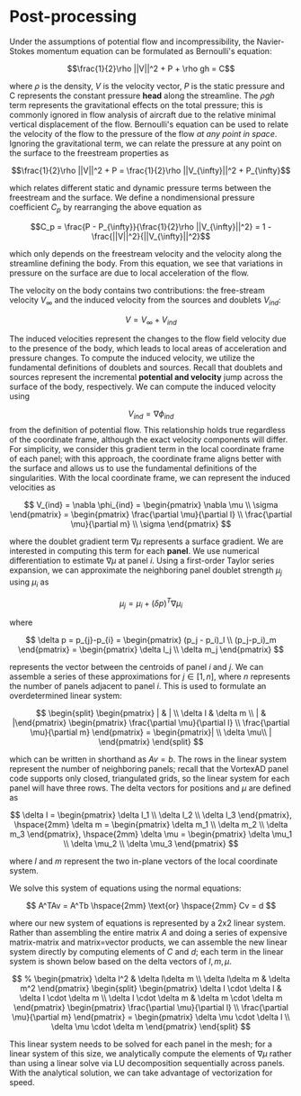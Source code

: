 # Post-processing

Under the assumptions of potential flow and incompressibility, the Navier-Stokes momentum equation can be formulated as Bernoulli's equation:

$$\frac{1}{2}\rho ||V||^2 + P + \rho gh = C$$

where $\rho$ is the density, $V$ is the velocity vector, $P$ is the static pressure and C represents the constant pressure **head** along the streamline. The $\rho g h$ term represents the gravitational effects on the total pressure; this is commonly ignored in flow analysis of aircraft due to the relative minimal vertical displacement of the flow. Bernoulli's equation can be used to relate the velocity of the flow to the pressure of the flow *at any point in space*. Ignoring the gravitational term, we can relate the pressure at any point on the surface to the freestream properties as

$$\frac{1}{2}\rho ||V||^2 + P = \frac{1}{2}\rho ||V_{\infty}||^2 + P_{\infty}$$

which relates different static and dynamic pressure terms between the freestream and the surface. We define a nondimensional pressure coefficient $C_p$ by rearranging the above equation as

$$C_p = \frac{P - P_{\infty}}{\frac{1}{2}\rho ||V_{\infty}||^2} = 1 - \frac{||V||^2}{||V_{\infty}||^2}$$

which only depends on the freestream velocity and the velocity along the streamline defining the body. From this equation, we see that variations in pressure on the surface are due to local acceleration of the flow.

The velocity on the body contains two contributions: the free-stream velocity $V_{\infty}$ and the induced velocity from the sources and doublets $V_{ind}$:

$$V = V_{\infty} + V_{ind}$$

The induced velocities represent the changes to the flow field velocity due to the presence of the body, which leads to local areas of acceleration and pressure changes. To compute the induced velocity, we utilize the fundamental definitions of doublets and sources. Recall that doublets and sources represent the 
incremental **potential and velocity** jump across the surface of the body, respectively. We can compute the induced velocity using 

<!-- Mathematically, these can be represented as 

$$\mu = \phi_o - \phi_i$$
$$\sigma = (V_o-V_i) \cdot \vec{n}$$ -->

 
$$ V_{ind} = \nabla \phi_{ind}$$
from the definition of potential flow. This relationship holds true regardless of the coordinate frame, although the exact velocity components will differ. For simplicity, we consider this gradient term in the local coordinate frame of each panel; with this approach, the coordinate frame aligns better with the surface and allows us to use the fundamental definitions of the singularities. With the local coordinate frame, we can represent the induced velocities as 

$$
V_{ind} = \nabla \phi_{ind} = \begin{pmatrix} \nabla \mu \\ \sigma \end{pmatrix} = \begin{pmatrix} \frac{\partial \mu}{\partial l} \\ \frac{\partial \mu}{\partial m} \\ \sigma \end{pmatrix}
$$ 

<!-- # NOTE: maybe need to change the nabla terms for phi and mu  -->

where the doublet gradient term $\nabla \mu$ represents a surface gradient. We are interested in computing this term for each **panel**.<!-- We know the sources $\sigma$ represent the normal component of the velocity jump across the boundary; therefore, we can deduce that the doublet gradient contains only terms in the tangent plane.  -->
We use numerical differentiation to estimate $\nabla \mu$ at panel $i$. Using a first-order Taylor series expansion, we can approximate the neighboring panel doublet strength $\mu_j$ using $\mu_i$ as

$$
\mu_{j} = \mu_i + (\delta p)^T \nabla \mu_i
$$

where

$$
\delta p = p_{j}-p_{i} = \begin{pmatrix} (p_j - p_i)_l \\ (p_j-p_i)_m \end{pmatrix} = \begin{pmatrix} \delta l_j \\ \delta m_j \end{pmatrix}
$$

represents the vector between the centroids of panel $i$ and $j$. We can assemble a series of these approximations for $j \in [1,n]$, where $n$ represents the number of panels adjacent to panel $i$. This is used to formulate an overdetermined linear system:

$$
\begin{split}
\begin{pmatrix} | & | \\ \delta l & \delta m \\ | & |\end{pmatrix} \begin{pmatrix} \frac{\partial \mu}{\partial l} \\ \frac{\partial \mu}{\partial m} \end{pmatrix} = \begin{pmatrix}| \\ \delta \mu\\ | \end{pmatrix}
\end{split}
$$

which can be written in shorthand as $Av = b$. The rows in the linear system represent the number of neighboring panels; recall that the VortexAD panel code supports only closed, triangulated grids, so the linear system for each panel will have three rows. The delta vectors for positions and $\mu$ are defined as

$$
\delta l = \begin{pmatrix} \delta l_1 \\ \delta l_2 \\ \delta l_3 \end{pmatrix}, \hspace{2mm} \delta m = \begin{pmatrix} \delta m_1 \\ \delta m_2 \\ \delta m_3 \end{pmatrix}, \hspace{2mm} \delta \mu = \begin{pmatrix} \delta \mu_1 \\ \delta \mu_2 \\ \delta \mu_3 \end{pmatrix}
$$

where $l$ and $m$ represent the two in-plane vectors of the local coordinate system.

<!-- We pose this as a least-squares regression problem:
$$
min_v |Av - b|
$$ -->

We solve this system of equations using the normal equations:

$$
A^TAv = A^Tb \hspace{2mm} \text{or} \hspace{2mm} Cv = d
$$

where our new system of equations is represented by a 2x2 linear system. Rather than assembling the entire matrix $A$ and doing a series of expensive matrix-matrix and matrix=vector products, we can assemble the new linear system directly by computing elements of $C$ and $d$; each term in the linear system is shown below based on the delta vectors of $l, m, \mu$.

$$
% \begin{pmatrix} \delta l^2 & \delta l\delta m \\ \delta l\delta m &  \delta m^2 \end{pmatrix}
\begin{split}
\begin{pmatrix} \delta l \cdot \delta l &  \delta l \cdot \delta m \\ \delta l \cdot \delta m &  \delta m \cdot \delta m \end{pmatrix} \begin{pmatrix} \frac{\partial \mu}{\partial l} \\ \frac{\partial \mu}{\partial m} \end{pmatrix} = \begin{pmatrix} \delta \mu \cdot \delta l \\ \delta \mu \cdot \delta m \end{pmatrix}
\end{split}
$$

This linear system needs to be solved for each panel in the mesh; for a linear system of this size, we analytically compute the elements of $\nabla \mu$ rather than using a linear solve via LU decomposition sequentially across panels. With the analytical solution, we can take advantage of vectorization for speed.